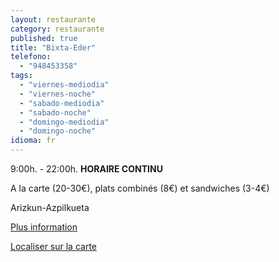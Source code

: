 ```yaml
---
layout: restaurante
category: restaurante
published: true
title: "Bixta-Eder"
telefono: 
  - "948453358"
tags: 
  - "viernes-mediodia"
  - "viernes-noche"
  - "sabado-mediodia"
  - "sabado-noche"
  - "domingo-mediodia"
  - "domingo-noche"
idioma: fr
---
```


9:00h. - 22:00h. **HORAIRE CONTINU**

A la carte (20-30€), plats combinés (8€) et sandwiches (3-4€)

Arizkun-Azpilkueta

[Plus information](http://www.consorciobertiz.org/consorcio/dondecomer/restaurantes/arizkun-es-0-174/restaurante-bixta-eder.html)

[Localiser sur la carte](https://maps.google.es/maps/ms?msid=209355426066656146368.0004eb72e103244809c88&msa=0&ll=43.178143,-1.494977&spn=0.010187,0.01929 "Restaurant Bixta-Eder")